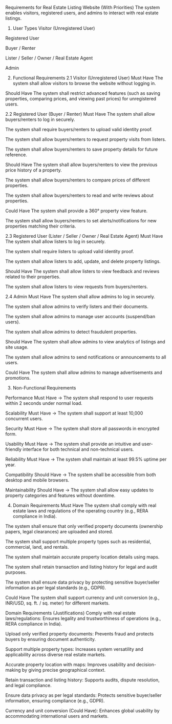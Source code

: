 Requirements for Real Estate Listing Website (With Priorities)
The system enables visitors, registered users, and admins to interact with real estate listings.

1. User Types
Visitor (Unregistered User)


Registered User


Buyer / Renter


Lister / Seller / Owner / Real Estate Agent


Admin



2. Functional Requirements
2.1 Visitor (Unregistered User)
Must Have
The system shall allow visitors to browse the website without logging in.


Should Have
The system shall restrict advanced features (such as saving properties, comparing prices, and viewing past prices) for unregistered users.



2.2 Registered User (Buyer / Renter)
Must Have
The system shall allow buyers/renters to log in securely.


The system shall require buyers/renters to upload valid identity proof.


The system shall allow buyers/renters to request property visits from listers.


The system shall allow buyers/renters to save property details for future reference.


Should Have
The system shall allow buyers/renters to view the previous price history of a property.


The system shall allow buyers/renters to compare prices of different properties.


The system shall allow buyers/renters to read and write reviews about properties.


Could Have
The system shall provide a 360° property view feature.


The system shall allow buyers/renters to set alerts/notifications for new properties matching their criteria.



2.3 Registered User (Lister / Seller / Owner / Real Estate Agent)
Must Have
The system shall allow listers to log in securely.


The system shall require listers to upload valid identity proof.


The system shall allow listers to add, update, and delete property listings.


Should Have
The system shall allow listers to view feedback and reviews related to their properties.


The system shall allow listers to view requests from buyers/renters.



2.4 Admin
Must Have
The system shall allow admins to log in securely.


The system shall allow admins to verify listers and their documents.


The system shall allow admins to manage user accounts (suspend/ban users).


The system shall allow admins to detect fraudulent properties.


Should Have
The system shall allow admins to view analytics of listings and site usage.


The system shall allow admins to send notifications or announcements to all users.


Could Have
The system shall allow admins to manage advertisements and promotions.

3. Non-Functional Requirements

Performance
Must Have → The system shall respond to user requests within 2 seconds under normal load.


Scalability
Must Have → The system shall support at least 10,000 concurrent users.


Security
Must Have → The system shall store all passwords in encrypted form.


Usability
Must Have → The system shall provide an intuitive and user-friendly interface for both technical and non-technical users.


Reliability
Must Have → The system shall maintain at least 99.5% uptime per year.


Compatibility
Should Have → The system shall be accessible from both desktop and mobile browsers.


Maintainability
Should Have → The system shall allow easy updates to property categories and features without downtime.

4. Domain Requirements
Must Have
The system shall comply with real estate laws and regulations of the operating country (e.g., RERA compliance in India).


The system shall ensure that only verified property documents (ownership papers, legal clearances) are uploaded and stored.


The system shall support multiple property types such as residential, commercial, land, and rentals.


The system shall maintain accurate property location details using maps.


The system shall retain transaction and listing history for legal and audit purposes.


The system shall ensure data privacy by protecting sensitive buyer/seller information as per legal standards (e.g., GDPR).

Could Have
The system shall support currency and unit conversion (e.g., INR/USD, sq. ft. / sq. meter) for different markets.

Domain Requirements (Justifications)
Comply with real estate laws/regulations: Ensures legality and trustworthiness of operations (e.g., RERA compliance in India).


Upload only verified property documents: Prevents fraud and protects buyers by ensuring document authenticity.


Support multiple property types: Increases system versatility and applicability across diverse real estate markets.


Accurate property location with maps: Improves usability and decision-making by giving precise geographical context.


Retain transaction and listing history: Supports audits, dispute resolution, and legal compliance.


Ensure data privacy as per legal standards: Protects sensitive buyer/seller information, ensuring compliance (e.g., GDPR).


Currency and unit conversion (Could Have): Enhances global usability by accommodating international users and markets.


